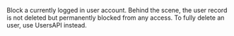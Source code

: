 Block a currently logged in user account. Behind the scene, the user record is not deleted but permanently blocked from any access. To fully delete an user, use UsersAPI instead.